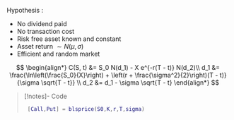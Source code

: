 Hypothesis : 
- No dividend paid
- No transaction cost
- Risk free asset known and constant
- Asset return $\sim N(\mu, \sigma)$
- Efficient and random market

$$ 
\begin{align*}
C(S, t) &= S_0 N(d_1) - X e^{-r(T - t)} N(d_2)\\
d_1 &= \frac{\ln\left(\frac{S_0}{X}\right) + \left(r + \frac{\sigma^2}{2}\right)(T - t)}{\sigma \sqrt{T - t}} \\
d_2 &= d_1 - \sigma \sqrt{T - t}
\end{align*}
$$

>[!notes]- Code
>```matlab
>  [Call,Put] = blsprice(S0,K,r,T,sigma)
>```
